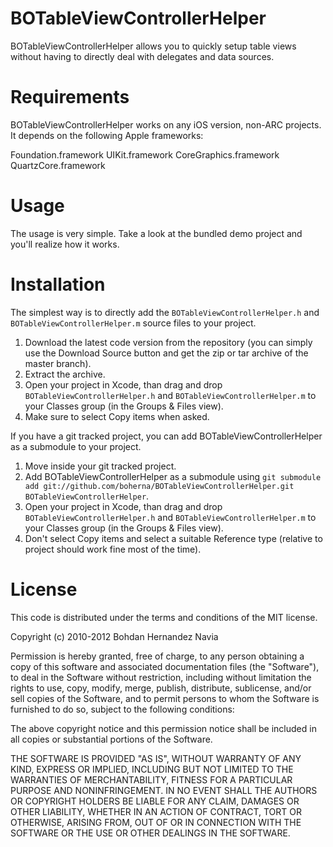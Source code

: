 BOTableViewControllerHelper
===========================

BOTableViewControllerHelper allows you to quickly setup table views without having to directly deal with delegates and data sources.

Requirements
============

BOTableViewControllerHelper works on any iOS version, non-ARC projects. It depends on the following Apple frameworks:

Foundation.framework
UIKit.framework
CoreGraphics.framework
QuartzCore.framework

Usage
=====

The usage is very simple. Take a look at the bundled demo project and you'll realize how it works.

Installation
============

The simplest way is to directly add the `BOTableViewControllerHelper.h` and `BOTableViewControllerHelper.m` source files to your project.

1. Download the latest code version from the repository (you can simply use the Download Source button and get the zip or tar archive of the master branch).
2. Extract the archive.
3. Open your project in Xcode, than drag and drop `BOTableViewControllerHelper.h` and `BOTableViewControllerHelper.m` to your Classes group (in the Groups & Files view). 
4. Make sure to select Copy items when asked. 

If you have a git tracked project, you can add BOTableViewControllerHelper as a submodule to your project. 

1. Move inside your git tracked project.
2. Add BOTableViewControllerHelper as a submodule using `git submodule add git://github.com/boherna/BOTableViewControllerHelper.git BOTableViewControllerHelper`.
3. Open your project in Xcode, than drag and drop `BOTableViewControllerHelper.h` and `BOTableViewControllerHelper.m` to your Classes group (in the Groups & Files view). 
4. Don't select Copy items and select a suitable Reference type (relative to project should work fine most of the time).

License
=======

This code is distributed under the terms and conditions of the MIT license. 

Copyright (c) 2010-2012 Bohdan Hernandez Navia

Permission is hereby granted, free of charge, to any person obtaining a copy of this software and associated documentation files (the "Software"), to deal in the Software without restriction, including without limitation the rights to use, copy, modify, merge, publish, distribute, sublicense, and/or sell copies of the Software, and to permit persons to whom the Software is furnished to do so, subject to the following conditions:

The above copyright notice and this permission notice shall be included in all copies or substantial portions of the Software.

THE SOFTWARE IS PROVIDED "AS IS", WITHOUT WARRANTY OF ANY KIND, EXPRESS OR IMPLIED, INCLUDING BUT NOT LIMITED TO THE WARRANTIES OF MERCHANTABILITY, FITNESS FOR A PARTICULAR PURPOSE AND NONINFRINGEMENT. IN NO EVENT SHALL THE AUTHORS OR COPYRIGHT HOLDERS BE LIABLE FOR ANY CLAIM, DAMAGES OR OTHER LIABILITY, WHETHER IN AN ACTION OF CONTRACT, TORT OR OTHERWISE, ARISING FROM, OUT OF OR IN CONNECTION WITH THE SOFTWARE OR THE USE OR OTHER DEALINGS IN THE SOFTWARE.